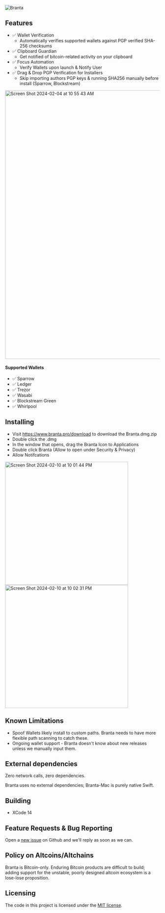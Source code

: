 <picture>
  <source media="(prefers-color-scheme: dark)" srcset="branta/Assets.xcassets/goldwhitecropped.imageset/goldwhitecropped.png">
  <source media="(prefers-color-scheme: light)" srcset="branta/Assets.xcassets/goldblackcropped.imageset/goldblackcropped.jpeg">
  <img alt="Branta" src="Branta/Assets/goldblackcropped.jpg">
</picture>

## Features
 - ✅ Wallet Verification
   - Automatically verifies supported wallets against PGP verified SHA-256 checksums
 - ✅ Clipboard Guardian
   - Get notified of bitcoin-related activity on your clipboard
 - ✅ Focus Automation
   - Verify Wallets upon launch & Notify User
 - ✅ Drag & Drop PGP Verification for Installers
   - Skip importing authors PGP keys & running SHA256 manually before install (Sparrow, Blockstream)
  
  <img width="873" alt="Screen Shot 2024-02-04 at 10 55 43 AM" src="https://github.com/BrantaOps/branta-mac/assets/74844722/75644c8e-591e-4871-a48c-161a4f9ae209">


#### Supported Wallets
- ✅ Sparrow
- ✅ Ledger
- ✅ Trezor
- ✅ Wasabi
- ✅ Blockstream Green
- ✅ Whirlpool

## Installing

- Visit https://www.branta.pro/download to download the Branta.dmg.zip
- Double click the .dmg
- In the window that opens, drag the Branta Icon to Applications
- Double click Branta (Allow to open under Security & Privacy)
- Allow Notifcations
<img width="400" alt="Screen Shot 2024-02-10 at 10 01 44 PM" src="https://github.com/BrantaOps/branta-mac/assets/74844722/2d678f46-ffd5-4362-8f59-302b740c5b20">

<img width="400" alt="Screen Shot 2024-02-10 at 10 02 31 PM" src="https://github.com/BrantaOps/branta-mac/assets/74844722/c15f30cb-cbc7-4814-a095-07d122fbb7f7">


## Known Limitations

- Spoof Wallets likely install to custom paths. Branta needs to have more flexible path scanning to catch these.
- Ongoing wallet support - Branta doesn't know about new releases unless we manually input them.

## External dependencies

Zero network calls, zero dependencies. 

Branta uses no external dependencies; Branta-Mac is purely native Swift.

## Building
- XCode 14

## Feature Requests & Bug Reporting

Open a [new issue](https://github.com/BrantaOps/branta-mac/issues/new) on Github and we'll reply as soon as we can.

## Policy on Altcoins/Altchains

Branta is Bitcoin-only. Enduring Bitcoin products are difficult to build; adding support for the unstable, poorly designed altcoin ecosystem is a lose-lose proposition.

## Licensing

The code in this project is licensed under the [MIT license](LICENSE).
